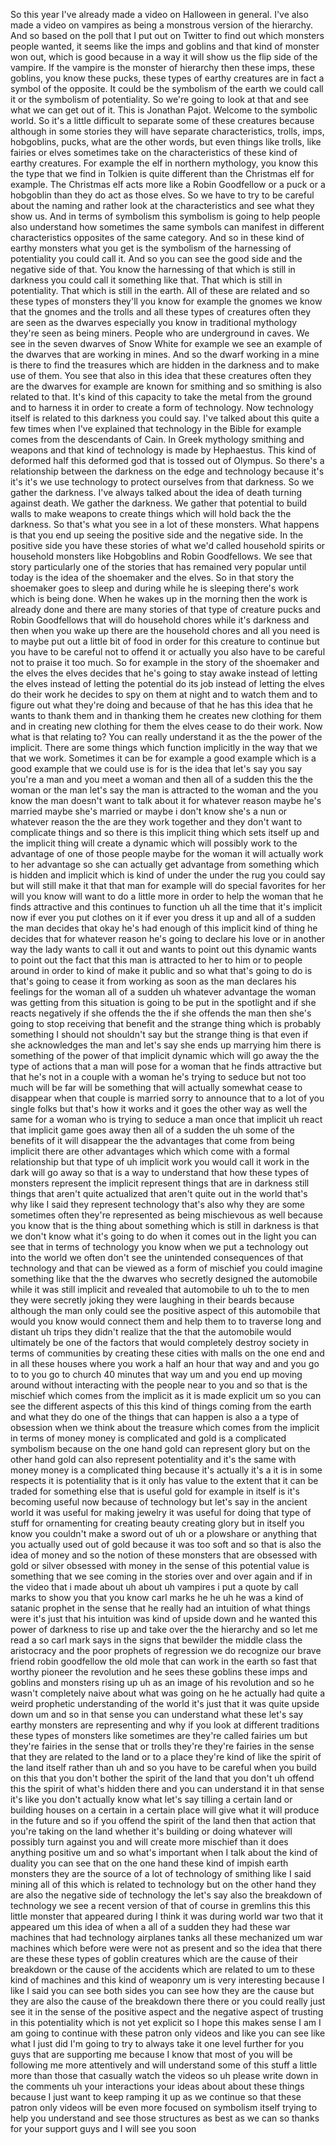  So this year I've already made a video on Halloween in general. I've also made a video on vampires as being a monstrous version of the hierarchy. And so based on the poll that I put out on Twitter to find out which monsters people wanted, it seems like the imps and goblins and that kind of monster won out, which is good because in a way it will show us the flip side of the vampire. If the vampire is the monster of hierarchy then these imps, these goblins, you know these pucks, these types of earthy creatures are in fact a symbol of the opposite. It could be the symbolism of the earth we could call it or the symbolism of potentiality. So we're going to look at that and see what we can get out of it. This is Jonathan Pajot. Welcome to the symbolic world. So it's a little difficult to separate some of these creatures because although in some stories they will have separate characteristics, trolls, imps, hobgoblins, pucks, what are the other words, but even things like trolls, like fairies or elves sometimes take on the characteristics of these kind of earthy creatures. For example the elf in northern mythology, you know this the type that we find in Tolkien is quite different than the Christmas elf for example. The Christmas elf acts more like a Robin Goodfellow or a puck or a hobgoblin than they do act as those elves. So we have to try to be careful about the naming and rather look at the characteristics and see what they show us. And in terms of symbolism this symbolism is going to help people also understand how sometimes the same symbols can manifest in different characteristics opposites of the same category. And so in these kind of earthy monsters what you get is the symbolism of the harnessing of potentiality you could call it. And so you can see the good side and the negative side of that. You know the harnessing of that which is still in darkness you could call it something like that. That which is still in potentiality. That which is still in the earth. All of these are related and so these types of monsters they'll you know for example the gnomes we know that the gnomes and the trolls and all these types of creatures often they are seen as the dwarves especially you know in traditional mythology they're seen as being miners. People who are underground in caves. We see in the seven dwarves of Snow White for example we see an example of the dwarves that are working in mines. And so the dwarf working in a mine is there to find the treasures which are hidden in the darkness and to make use of them. You see that also in this idea that these creatures often they are the dwarves for example are known for smithing and so smithing is also related to that. It's kind of this capacity to take the metal from the ground and to harness it in order to create a form of technology. Now technology itself is related to this darkness you could say. I've talked about this quite a few times when I've explained that technology in the Bible for example comes from the descendants of Cain. In Greek mythology smithing and weapons and that kind of technology is made by Hephaestus. This kind of deformed half this deformed god that is tossed out of Olympus. So there's a relationship between the darkness on the edge and technology because it's it's it's we use technology to protect ourselves from that darkness. So we gather the darkness. I've always talked about the idea of death turning against death. We gather the darkness. We gather that potential to build walls to make weapons to create things which will hold back the the darkness. So that's what you see in a lot of these monsters. What happens is that you end up seeing the positive side and the negative side. In the positive side you have these stories of what we'd called household spirits or household monsters like Hobgoblins and Robin Goodfellows. We see that story particularly one of the stories that has remained very popular until today is the idea of the shoemaker and the elves. So in that story the shoemaker goes to sleep and during while he is sleeping there's work which is being done. When he wakes up in the morning then the work is already done and there are many stories of that type of creature pucks and Robin Goodfellows that will do household chores while it's darkness and then when you wake up there are the household chores and all you need is to maybe put out a little bit of food in order for this creature to continue but you have to be careful not to offend it or actually you also have to be careful not to praise it too much. So for example in the story of the shoemaker and the elves the elves decides that he's going to stay awake instead of letting the elves instead of letting the potential do its job instead of letting the elves do their work he decides to spy on them at night and to watch them and to figure out what they're doing and because of that he has this idea that he wants to thank them and in thanking them he creates new clothing for them and in creating new clothing for them the elves cease to do their work. Now what is that relating to? You can really understand it as the the power of the implicit. There are some things which function implicitly in the way that we that we work. Sometimes it can be for example a good example which is a good example that we could use is for is the idea that let's say you say you're a man and you meet a woman and then all of a sudden this the the woman or the man let's say the man is attracted to the woman and the you know the man doesn't want to talk about it for whatever reason maybe he's married maybe she's married or maybe i don't know she's a nun or whatever reason the the are they work together and they don't want to complicate things and so there is this implicit thing which sets itself up and the implicit thing will create a dynamic which will possibly work to the advantage of one of those people maybe for the woman it will actually work to her advantage so she can actually get advantage from something which is hidden and implicit which is kind of under the under the rug you could say but will still make it that that man for example will do special favorites for her will you know will want to do a little more in order to help the woman that he finds attractive and this continues to function uh all the time that it's implicit now if ever you put clothes on it if ever you dress it up and all of a sudden the man decides that okay he's had enough of this implicit kind of thing he decides that for whatever reason he's going to declare his love or in another way the lady wants to call it out and wants to point out this dynamic wants to point out the fact that this man is attracted to her to him or to people around in order to kind of make it public and so what that's going to do is that's going to cease it from working as soon as the man declares his feelings for the woman all of a sudden uh whatever advantage the woman was getting from this situation is going to be put in the spotlight and if she reacts negatively if she offends the the if she offends the man then she's going to stop receiving that benefit and the strange thing which is probably something I should not shouldn't say but the strange thing is that even if she acknowledges the man and let's say she ends up marrying him there is something of the power of that implicit dynamic which will go away the the type of actions that a man will pose for a woman that he finds attractive but that he's not in a couple with a woman he's trying to seduce but not too much will be far will be something that will actually somewhat cease to disappear when that couple is married sorry to announce that to a lot of you single folks but that's how it works and it goes the other way as well the same for a woman who is trying to seduce a man once that implicit uh react that implicit game goes away then all of a sudden the uh some of the benefits of it will disappear the the advantages that come from being implicit there are other advantages which which come with a formal relationship but that type of uh implicit work you would call it work in the dark will go away so that is a way to understand that how these types of monsters represent the implicit represent things that are in darkness still things that aren't quite actualized that aren't quite out in the world that's why like I said they represent technology that's also why they are some sometimes often they're represented as being mischievous as well because you know that is the thing about something which is still in darkness is that we don't know what it's going to do when it comes out in the light you can see that in terms of technology you know when we put a technology out into the world we often don't see the unintended consequences of that technology and that can be viewed as a form of mischief you could imagine something like that the the dwarves who secretly designed the automobile while it was still implicit and revealed that automobile to uh to the to men they were secretly joking they were laughing in their beards because although the man only could see the positive aspect of this automobile that would you know would connect them and help them to to traverse long and distant uh trips they didn't realize that the that the automobile would ultimately be one of the factors that would completely destroy society in terms of communities by creating these cities with malls on the one end and in all these houses where you work a half an hour that way and and you go to to you go to church 40 minutes that way um and you end up moving around without interacting with the people near to you and so that is the mischief which comes from the implicit as it is made explicit um so you can see the different aspects of this this kind of things coming from the earth and what they do one of the things that can happen is also a a type of obsession when we think about the treasure which comes from the implicit in terms of money money is complicated and gold is a complicated symbolism because on the one hand gold can represent glory but on the other hand gold can also represent potentiality and it's the same with money money is a complicated thing because it's actually it's a it is in some respects it is potentiality that is it only has value to the extent that it can be traded for something else that is useful gold for example in itself is it's becoming useful now because of technology but let's say in the ancient world it was useful for making jewelry it was useful for doing that type of stuff for ornamenting for creating beauty creating glory but in itself you know you couldn't make a sword out of uh or a plowshare or anything that you actually used out of gold because it was too soft and so that is also the idea of money and so the notion of these monsters that are obsessed with gold or silver obsessed with money in the sense of this potential value is something that we see coming in the stories over and over again and if in the video that i made about uh about uh vampires i put a quote by call marks to show you that you know carl marks he he uh he was a kind of satanic prophet in the sense that he really had an intuition of what things were it's just that his intuition was kind of upside down and he wanted this power of darkness to rise up and take over the the hierarchy and so let me read a so carl mark says in the signs that bewilder the middle class the aristocracy and the poor prophets of regression we do recognize our brave friend robin goodfellow the old mole that can work in the earth so fast that worthy pioneer the revolution and he sees these goblins these imps and goblins and monsters rising up uh as an image of his revolution and so he wasn't completely naive about what was going on he he actually had quite a weird prophetic understanding of the world it's just that it was quite upside down um and so in that sense you can understand what these let's say earthy monsters are representing and why if you look at different traditions these types of monsters like sometimes are they're called fairies um but they're fairies in the sense that or trolls they're they're fairies in the sense that they are related to the land or to a place they're kind of like the spirit of the land itself rather than uh and so you have to be careful when you build on this that you don't bother the spirit of the land that you don't uh offend this the spirit of what's hidden there and you can understand it in that sense it's like you don't actually know what let's say tilling a certain land or building houses on a certain in a certain place will give what it will produce in the future and so if you offend the spirit of the land then that action that you're taking on the land whether it's building or doing whatever will possibly turn against you and will create more mischief than it does anything positive um and so what's important when I talk about the kind of duality you can see that on the one hand these kind of impish earth monsters they are the source of a lot of technology of smithing like I said mining all of this which is related to technology but on the other hand they are also the negative side of technology the let's say also the breakdown of technology we see a recent version of that of course in gremlins this this little monster that appeared during I think it was during world war two that it appeared um this idea of when a all of a sudden they had these war machines that had technology airplanes tanks all these mechanized um war machines which before were were not as present and so the idea that there are these these types of goblin creatures which are the cause of their breakdown or the cause of the accidents which are related to um to these kind of machines and this kind of weaponry um is very interesting because I like I said you can see both sides you can see how they are the cause but they are also the cause of the breakdown there there or you could really just see it in the sense of the positive aspect and the negative aspect of trusting in this potentiality which is not yet explicit so I hope this makes sense I am I am going to continue with these patron only videos and like you can see like what I just did I'm going to try to always take it one level further for you guys that are supporting me because I know that most of you will be following me more attentively and will understand some of this stuff a little more than those that casually watch the videos so uh please write down in the comments uh your interactions your ideas about about these things because I just want to keep ramping it up as we continue so that these patron only videos will be even more focused on symbolism itself trying to help you understand and see those structures as best as we can so thanks for your support guys and I will see you soon